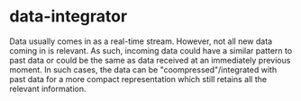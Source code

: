 # data-integrator

Data usually comes in as a real-time stream. However, not all new data coming in is relevant. As such, incoming data could have a similar pattern to past data or could be the same as data received at an immediately previous moment. In such cases, the data can be "coompressed"/integrated with past data for a more compact representation which still retains all the relevant information. 
